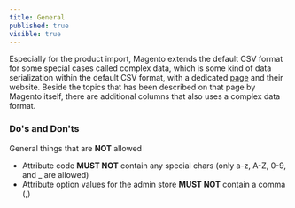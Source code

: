 ```yaml
---
title: General
published: true
visible: true
---
```


Especially for the product import, Magento extends the default CSV format for some special cases called complex data, which is some kind of data serialization within the default CSV format, with a dedicated [page](https://docs.magento.com/m2/ce/user_guide/system/data-complex.html) and their website. Beside the topics that has been described on that page by Magento itself, there are additional columns that also uses a complex data format.

### Do's and Don'ts

General things that are **NOT** allowed

* Attribute code **MUST NOT** contain any special chars (only a-z, A-Z, 0-9, and _ are allowed)
* Attribute option values for the admin store **MUST NOT** contain a comma (,)